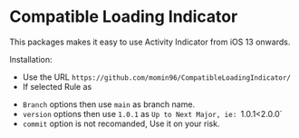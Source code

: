 # Compatible Loading Indicator

This packages makes it easy to use Activity Indicator from iOS 13 onwards.

Installation: 
- Use the URL `https://github.com/momin96/CompatibleLoadingIndicator/`
- If selected Rule as 
* `Branch` options then use `main` as branch name.
* `version` options then use `1.0.1` as `Up to Next Major, ie: `1.0.1<2.0.0`
* `commit` option is not recomanded, Use it on your risk.
